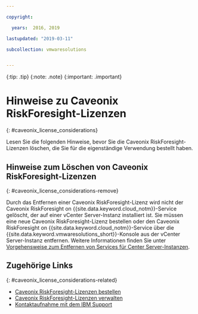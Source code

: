 ```yaml
---

copyright:

  years:  2016, 2019

lastupdated: "2019-03-11"

subcollection: vmwaresolutions


---
```


{:tip: .tip}
{:note: .note}
{:important: .important}

# Hinweise zu Caveonix RiskForesight-Lizenzen
{: #caveonix_license_considerations}

Lesen Sie die folgenden Hinweise, bevor Sie die Caveonix RiskForesight-Lizenzen löschen, die Sie für die eigenständige Verwendung bestellt haben.

## Hinweise zum Löschen von Caveonix RiskForesight-Lizenzen
{: #caveonix_license_considerations-remove}

Durch das Entfernen einer Caveonix RiskForesight-Lizenz wird nicht der Caveonix RiskForesight on {{site.data.keyword.cloud_notm}}-Service gelöscht, der auf einer vCenter Server-Instanz installiert ist. Sie müssen eine neue Caveonix RiskForesight-Lizenz bestellen oder den Caveonix RiskForesight on {{site.data.keyword.cloud_notm}}-Service über die {{site.data.keyword.vmwaresolutions_short}}-Konsole aus der vCenter Server-Instanz entfernen. Weitere Informationen finden Sie unter [Vorgehensweise zum Entfernen von Services für Center Server-Instanzen](/docs/services/vmwaresolutions/vcenter?topic=vmware-solutions-vc_addingremovingservices-removing-procedure).

## Zugehörige Links
{: #caveonix_license_considerations-related}

* [Caveonix RiskForesight-Lizenzen bestellen](/docs/services/vmwaresolutions/services?topic=vmware-solutions-caveonix_license_ordering)
* [Caveonix RiskForesight-Lizenzen verwalten](/docs/services/vmwaresolutions/services?topic=vmware-solutions-caveonix_license_managing)
* [Kontaktaufnahme mit dem IBM Support](/docs/services/vmwaresolutions/vmonic?topic=vmware-solutions-trbl_support)
